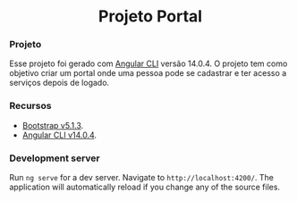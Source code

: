 <h1 align="center">Projeto Portal</h1>

### Projeto

Esse projeto foi gerado com [Angular CLI](https://github.com/angular/angular-cli) versão 14.0.4. O projeto tem como objetivo criar um portal onde uma pessoa pode se cadastrar e ter acesso a serviços depois de logado.

### Recursos

- [Bootstrap v5.1.3](https://getbootstrap.com/docs/5.1/getting-started/introduction/).
- [Angular CLI v14.0.4](https://angular.io/cli).

### Development server

Run `ng serve` for a dev server. Navigate to `http://localhost:4200/`. The application will automatically reload if you change any of the source files.
